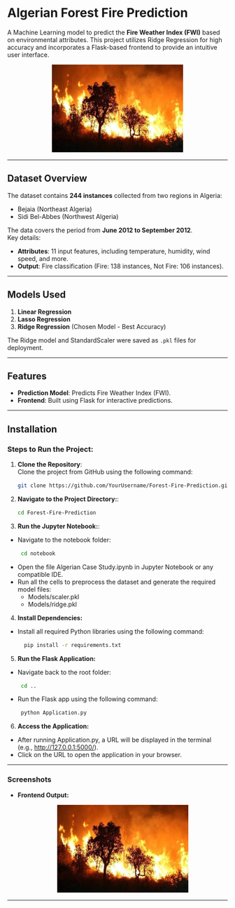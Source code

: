 # Algerian Forest Fire Prediction  

A Machine Learning model to predict the **Fire Weather Index (FWI)** based on environmental attributes. This project utilizes Ridge Regression for high accuracy and incorporates a Flask-based frontend to provide an intuitive user interface.  
<p align="center">
  <img src="https://raw.githubusercontent.com/ShraddhaAlhat/Forest-Fire-Prediction-ML-Model-End-to-End-/main/dataset-cover.jpg" alt="Image Description" width="300" height="200">
</p>


---

## Dataset Overview  

The dataset contains **244 instances** collected from two regions in Algeria:  
- Bejaia (Northeast Algeria)  
- Sidi Bel-Abbes (Northwest Algeria)  

The data covers the period from **June 2012 to September 2012**.  
Key details:  
- **Attributes**: 11 input features, including temperature, humidity, wind speed, and more.  
- **Output**: Fire classification (Fire: 138 instances, Not Fire: 106 instances).  

---

## Models Used  

1. **Linear Regression**  
2. **Lasso Regression**  
3. **Ridge Regression** (Chosen Model - Best Accuracy)  

The Ridge model and StandardScaler were saved as `.pkl` files for deployment.  

---

## Features  

- **Prediction Model**: Predicts Fire Weather Index (FWI).  
- **Frontend**: Built using Flask for interactive predictions.  

---

## Installation  

### Steps to Run the Project:  

1. **Clone the Repository**:  
   Clone the project from GitHub using the following command:  
   ```bash
   git clone https://github.com/YourUsername/Forest-Fire-Prediction.git
2. **Navigate to the Project Directory:**:    
   ```bash
   cd Forest-Fire-Prediction
3. **Run the Jupyter Notebook:**:
  - Navigate to the notebook folder:
    ```bash
     cd notebook
    ```
  - Open the file Algerian Case Study.ipynb in Jupyter Notebook or any compatible IDE.
  - Run all the cells to preprocess the dataset and generate the required model files:
    - Models/scaler.pkl
    - Models/ridge.pkl
4. **Install Dependencies:**
 - Install all required Python libraries using the following command:
   ```bash
     pip install -r requirements.txt
   ```
5. **Run the Flask Application:**
- Navigate back to the root folder:
  ```bash
   cd ..
  ```
- Run the Flask app using the following command:
  ```bash
   python Application.py
  ```
6. **Access the Application:**
 - After running Application.py, a URL will be displayed in the terminal (e.g., http://127.0.0.1:5000/).
 - Click on the URL to open the application in your browser.
---
### Screenshots

- **Frontend Output:**
  <p align="center">
  <img src="https://raw.githubusercontent.com/ShraddhaAlhat/Forest-Fire-Prediction-ML-Model-End-to-End-/main/dataset-cover.jpg" alt="Image Description" width="300" height="200">
</p>



---

   
